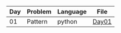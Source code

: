 | Day  | Problem | Language | File |
|------|---------|----------|------|
| 01   | Pattern |python|[Day01](Day01/pattern.py)| 
